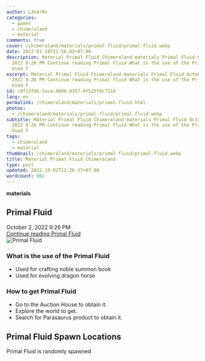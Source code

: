 ```yaml
---
author: L3n4r0x
categories:
  - games
  - chimeraland
  - material
comments: true
cover: /chimeraland/materials/primal-fluid/primal-fluid.webp
date: 2022-01-10T21:56:03+07:00
description: Material Primal Fluid Chimeraland materials Primal Fluid October 2,
  2022 9:26 PM Continue reading Primal Fluid What is the use of the Primal Fluid
  Used f
excerpt: Material Primal Fluid Chimeraland materials Primal Fluid October 2,
  2022 9:26 PM Continue reading Primal Fluid What is the use of the Primal Fluid
  Used f
id: c9f13f0b-3aca-4888-8357-4f525f0c7118
lang: en
permalink: /chimeraland/materials/primal-fluid.html
photos:
  - /chimeraland/materials/primal-fluid/primal-fluid.webp
subtitle: Material Primal Fluid Chimeraland materials Primal Fluid October 2,
  2022 9:26 PM Continue reading Primal Fluid What is the use of the Primal Fluid
  Used f
tags:
  - chimeraland
  - material
thumbnail: /chimeraland/materials/primal-fluid/primal-fluid.webp
title: Material Primal Fluid Chimeraland
type: post
updated: 2022-10-02T21:26:37+07:00
wordcount: 802
---
```


<link
  rel="stylesheet"
  href="https://rawcdn.githack.com/dimaslanjaka/Web-Manajemen/870a349/css/bootstrap-5-3-0-alpha3-wrapper.css"
/>
<section id="bootstrap-wrapper">
  <div data-bs-theme="dark">
    <div
      class="row g-0 border rounded overflow-hidden flex-md-row mb-4 shadow-sm position-relative bg-dark text-light"
    >
      <div class="col p-4 d-flex flex-column position-static">
        <strong class="d-inline-block mb-2 text-success">materials</strong>
        <h2 class="mb-0">Primal Fluid</h2>
        <div class="mb-1 text-muted">October 2, 2022 9:26 PM</div>
        <a
          href="/chimeraland/materials/primal-fluid.html"
          class="stretched-link d-none text-primary"
          >Continue reading Primal Fluid</a
        >
      </div>
      <div class="col-auto d-none d-md-block d-lg-block">
        <img
          src="https://www.webmanajemen.com/chimeraland/materials/primal-fluid/primal-fluid.webp"
          alt="Primal Fluid"
        />
      </div>
    </div>
    <div class="row">
      <div class="col-lg-6 col-12 mb-2">
        <div class="card">
          <div class="card-body">
            <h3 class="card-title">What is the use of the Primal Fluid</h3>
            <div class="card-text">
              <ul>
                <li>Used for crafting noble summon book</li>
                <li>Used for evolving dragon horse</li>
              </ul>
            </div>
          </div>
        </div>
      </div>
      <div class="col-lg-6 col-12 mb-2">
        <div class="card">
          <div class="card-body">
            <h3 class="card-title">How to get Primal Fluid</h3>
            <div class="card-text">
              <ul>
                <li>Go to the Auction House to obtain it.</li>
                <li>Explore the world to get.</li>
                <li>Search for Parasaurus product to obtain it.</li>
              </ul>
            </div>
          </div>
        </div>
      </div>
      <div class="col-12 mb-2">
        <h2>Primal Fluid Spawn Locations</h2>
        <p>Primal Fluid is randomly spawned</p>
      </div>
    </div>
  </div>
</section>